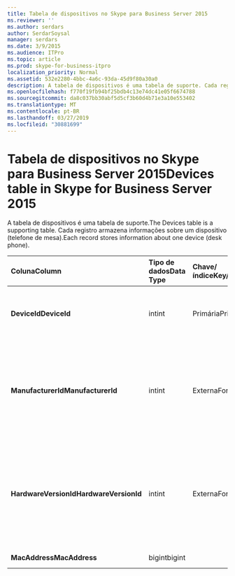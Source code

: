 ```yaml
---
title: Tabela de dispositivos no Skype para Business Server 2015
ms.reviewer: ''
ms.author: serdars
author: SerdarSoysal
manager: serdars
ms.date: 3/9/2015
ms.audience: ITPro
ms.topic: article
ms.prod: skype-for-business-itpro
localization_priority: Normal
ms.assetid: 532e2280-4bbc-4a6c-93da-45d9f80a30a0
description: A tabela de dispositivos é uma tabela de suporte. Cada registro armazena informações sobre um dispositivo (telefone de mesa).
ms.openlocfilehash: f770f19fb94bf25bdb4c13e74dc41e05f6674788
ms.sourcegitcommit: da8c037bb30abf5d5cf3b60d4b71e3a10e553402
ms.translationtype: MT
ms.contentlocale: pt-BR
ms.lasthandoff: 03/27/2019
ms.locfileid: "30881699"
---
```

# <a name="devices-table-in-skype-for-business-server-2015"></a><span data-ttu-id="33bea-104">Tabela de dispositivos no Skype para Business Server 2015</span><span class="sxs-lookup"><span data-stu-id="33bea-104">Devices table in Skype for Business Server 2015</span></span>
 
<span data-ttu-id="33bea-105">A tabela de dispositivos é uma tabela de suporte.</span><span class="sxs-lookup"><span data-stu-id="33bea-105">The Devices table is a supporting table.</span></span> <span data-ttu-id="33bea-106">Cada registro armazena informações sobre um dispositivo (telefone de mesa).</span><span class="sxs-lookup"><span data-stu-id="33bea-106">Each record stores information about one device (desk phone).</span></span>
  
|<span data-ttu-id="33bea-107">**Coluna**</span><span class="sxs-lookup"><span data-stu-id="33bea-107">**Column**</span></span>|<span data-ttu-id="33bea-108">**Tipo de dados**</span><span class="sxs-lookup"><span data-stu-id="33bea-108">**Data Type**</span></span>|<span data-ttu-id="33bea-109">**Chave/índice**</span><span class="sxs-lookup"><span data-stu-id="33bea-109">**Key/Index**</span></span>|<span data-ttu-id="33bea-110">**Detalhes**</span><span class="sxs-lookup"><span data-stu-id="33bea-110">**Details**</span></span>|
|:-----|:-----|:-----|:-----|
|<span data-ttu-id="33bea-111">**DeviceId**</span><span class="sxs-lookup"><span data-stu-id="33bea-111">**DeviceId**</span></span> <br/> |<span data-ttu-id="33bea-112">int</span><span class="sxs-lookup"><span data-stu-id="33bea-112">int</span></span>  <br/> |<span data-ttu-id="33bea-113">Primária</span><span class="sxs-lookup"><span data-stu-id="33bea-113">Primary</span></span>  <br/> |<span data-ttu-id="33bea-114">Número exclusivo identificando esta versão de hardware.</span><span class="sxs-lookup"><span data-stu-id="33bea-114">Unique number identifying this hardware version.</span></span>  <br/> |
|<span data-ttu-id="33bea-115">**ManufacturerId**</span><span class="sxs-lookup"><span data-stu-id="33bea-115">**ManufacturerId**</span></span> <br/> |<span data-ttu-id="33bea-116">int</span><span class="sxs-lookup"><span data-stu-id="33bea-116">int</span></span>  <br/> |<span data-ttu-id="33bea-117">Externa</span><span class="sxs-lookup"><span data-stu-id="33bea-117">Foreign</span></span>  <br/> |<span data-ttu-id="33bea-118">Fabricante do dispositivo.</span><span class="sxs-lookup"><span data-stu-id="33bea-118">Manufacturer of this device.</span></span> <span data-ttu-id="33bea-119">Consulte a [tabela de fabricantes no Skype para Business Server 2015](manufacturers.md) para obter mais informações.</span><span class="sxs-lookup"><span data-stu-id="33bea-119">See the [Manufacturers table in Skype for Business Server 2015](manufacturers.md) for more information.</span></span> <br/> |
|<span data-ttu-id="33bea-120">**HardwareVersionId**</span><span class="sxs-lookup"><span data-stu-id="33bea-120">**HardwareVersionId**</span></span> <br/> |<span data-ttu-id="33bea-121">int</span><span class="sxs-lookup"><span data-stu-id="33bea-121">int</span></span>  <br/> |<span data-ttu-id="33bea-122">Externa</span><span class="sxs-lookup"><span data-stu-id="33bea-122">Foreign</span></span>  <br/> |<span data-ttu-id="33bea-123">Versão de hardware do dispositivo.</span><span class="sxs-lookup"><span data-stu-id="33bea-123">Hardware version of this device.</span></span> <span data-ttu-id="33bea-124">Consulte a [tabela HardwareVersions no Skype para Business Server 2015](hardwareversions.md) para obter mais informações.</span><span class="sxs-lookup"><span data-stu-id="33bea-124">See the [HardwareVersions table in Skype for Business Server 2015](hardwareversions.md) for more information.</span></span> <br/> |
|<span data-ttu-id="33bea-125">**MacAddress**</span><span class="sxs-lookup"><span data-stu-id="33bea-125">**MacAddress**</span></span> <br/> |<span data-ttu-id="33bea-126">bigint</span><span class="sxs-lookup"><span data-stu-id="33bea-126">bigint</span></span>  <br/> ||<span data-ttu-id="33bea-127">Endereço MAC</span><span class="sxs-lookup"><span data-stu-id="33bea-127">MAC Address</span></span>  <br/> |
   

